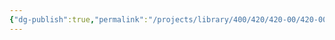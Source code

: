 ```yaml
---
{"dg-publish":true,"permalink":"/projects/library/400/420/420-00/420-00-b/","noteIcon":"0","created":"2024-01-31T10:10:26.874+09:00","updated":"2024-02-05T10:34:41.504+09:00"}
---
```


